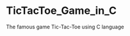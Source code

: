 # TicTacToe_Game_in_C
The famous game Tic-Tac-Toe using C language<br>
<script src="//onlinegdb.com/embed/js/ByN0AykQw?theme=undefined"></script>
